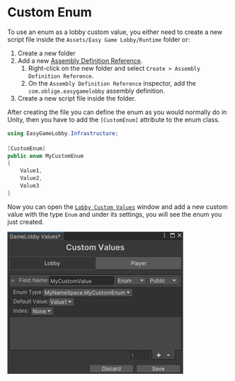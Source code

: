 # Custom Enum

To use an enum as a lobby custom value, you either need to create a new script file inside the `Assets/Easy Game Lobby/Runtime` folder or:

1. Create a new folder
2. Add a new [Assembly Definition Reference](https://docs.unity3d.com/Manual/class-AssemblyDefinitionReferenceImporter.html).
      1. Right-click on the new folder and select `Create > Assembly Definition Reference`.
      2. On the `Assembly Definition Reference` inspector, add the `com.oblige.easygamelobby` assembly definition.
3. Create a new script file inside the folder.

After creating the file you can define the enum as you would normally do in Unity, then you have to add the `[CustomEnum]` attribute to the enum class.

```csharp
using EasyGameLobby.Infrastructure;

[CustomEnum]
public enum MyCustomEnum
{
    Value1,
    Value2,
    Value3
}
```

Now you can open the [`Lobby Custom Values`](../getting-started/lobby-settings.md#custom-lobby-and-player-values) window and add a new custom value with the type `Enum` and under its settings, you will see the enum you just created.

![Inspector illustrating enum settings](../imgs/custom-enum-inspector.png)
